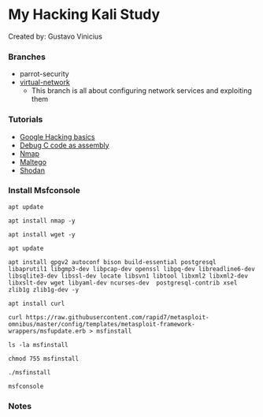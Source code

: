 # My Hacking Kali Study

Created by: Gustavo Vinicius

### Branches
- parrot-security
- [virtual-network](https://github.com/GustavoViniciusdeMorais/Hacking_Studies/tree/virtual-network)
    - This branch is all about configuring network services and exploiting them

### Tutorials
- [Google Hacking basics](./tutorials/GoogleHacking.md)
- [Debug C code as assembly](./tutorials/C_AssemblyDebug.md)
- [Nmap](./tutorials/NMAP.md)
- [Maltego](./tutorials/Maltego.md)
- [Shodan](./tutorials/Shodan.md)

### Install Msfconsole
```
apt update

apt install nmap -y

apt install wget -y

apt update

apt install gpgv2 autoconf bison build-essential postgresql libaprutil1 libgmp3-dev libpcap-dev openssl libpq-dev libreadline6-dev libsqlite3-dev libssl-dev locate libsvn1 libtool libxml2 libxml2-dev libxslt-dev wget libyaml-dev ncurses-dev  postgresql-contrib xsel zlib1g zlib1g-dev -y

apt install curl

curl https://raw.githubusercontent.com/rapid7/metasploit-omnibus/master/config/templates/metasploit-framework-wrappers/msfupdate.erb > msfinstall

ls -la msfinstall

chmod 755 msfinstall

./msfinstall

msfconsole 
```

### Notes
```
```
